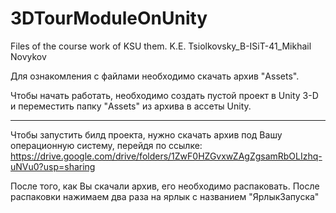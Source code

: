 # 3DTourModuleOnUnity
Files of the course work of KSU them. K.E. Tsiolkovsky_B-ISiT-41_Mikhail Novykov

Для ознакомления с файлами необходимо скачать архив "Assets". 

Чтобы начать работать, необходимо создать пустой проект в Unity 3-D и переместить папку "Assets" из архива в ассеты Unity.

---
Чтобы запустить билд проекта, нужно скачать архив под Вашу операционную систему, перейдя по ссылке: https://drive.google.com/drive/folders/1ZwF0HZGvxwZAgZgsamRbOLIzhq-uNVu0?usp=sharing 

После того, как Вы скачали архив, его необходимо распаковать.
После распаковки нажимаем два раза на ярлык с названием "ЯрлыкЗапуска"

